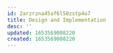 ```yaml
---
id: 2arzrzna45af6l50zstp4o7
title: Design and Implementation
desc: ''
updated: 1653569008220
created: 1653569008220
---
```


